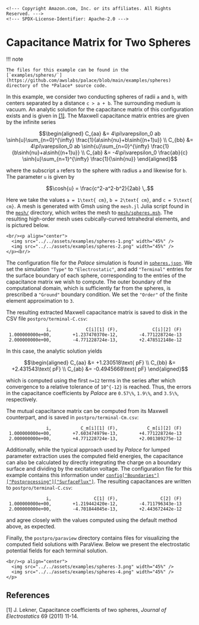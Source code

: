 ```@raw html
<!--- Copyright Amazon.com, Inc. or its affiliates. All Rights Reserved. --->
<!--- SPDX-License-Identifier: Apache-2.0 --->
```

# Capacitance Matrix for Two Spheres

!!! note
    
    The files for this example can be found in the
    [`examples/spheres/`](https://github.com/awslabs/palace/blob/main/examples/spheres)
    directory of the *Palace* source code.

In this example, we consider two conducting spheres of radii ``a`` and ``b``, with centers
separated by a distance ``c > a + b``. The surrounding medium is vacuum. An analytic
solution for the capacitance matrix of this configuration exists and is given in
[[1]](#References). The Maxwell capacitance matrix entries are given by the infinite series

```math
\begin{aligned}
C_{aa} &= 4\pi\varepsilon_0 ab \sinh{u}\sum_{n=0}^{\infty} \frac{1}{a\sinh{nu}+b\sinh{(n+1)u}} \\
C_{bb} &= 4\pi\varepsilon_0 ab \sinh{u}\sum_{n=0}^{\infty} \frac{1}{b\sinh{nu}+a\sinh{(n+1)u}} \\
C_{ab} &= -4\pi\varepsilon_0 \frac{ab}{c} \sinh{u}\sum_{n=1}^{\infty} \frac{1}{\sinh{nu}}
\end{aligned}
```

where the subscript ``a`` refers to the sphere with radius ``a`` and likewise for ``b``. The
parameter ``u`` is given by

```math
\cosh{u} = \frac{c^2-a^2-b^2}{2ab} \,.
```

Here we take the values ``a = 1\text{ cm}``, ``b = 2\text{ cm}``, and ``c = 5\text{ cm}``. A
mesh is generated with Gmsh using the `mesh.jl` Julia script found in the
[`mesh/`](https://github.com/awslabs/palace/blob/main/examples/spheres/mesh) directory,
which writes the mesh to
[`mesh/spheres.msh`](https://github.com/awslabs/palace/blob/main/examples/spheres/mesh/spheres.msh).
The resulting high-order mesh uses cubically-curved tetrahedral elements, and is pictured
below.

```@raw html
<br/><p align="center">
  <img src="../../assets/examples/spheres-1.png" width="45%" />
  <img src="../../assets/examples/spheres-2.png" width="45%" />
</p><br/>
```

The configuration file for the *Palace* simulation is found in
[`spheres.json`](https://github.com/awslabs/palace/blob/main/examples/spheres/spheres.json).
We set the simulation `"Type"` to `"Electrostatic"`, and add `"Terminal"` entries for the
surface boundary of each sphere, corresponding to the entries of the capacitance matrix we
wish to compute. The outer boundary of the computational domain, which is sufficiently far
from the spheres, is prescribed a `"Ground"` boundary condition. We set the `"Order"` of
the finite element approximation to ``3``.

The resulting extracted Maxwell capacitance matrix is saved to disk in the CSV file
`postpro/terminal-C.csv`:

```
               i,             C[i][1] (F),             C[i][2] (F)
 1.000000000e+00,        +1.237470370e-12,        -4.771228724e-13
 2.000000000e+00,        -4.771228724e-13,        +2.478512148e-12
```

In this case, the analytic solution yields

```math
\begin{aligned}
C_{aa} &= +1.230518\text{ pF} \\
C_{bb} &= +2.431543\text{ pF} \\
C_{ab} &= -0.4945668\text{ pF}
\end{aligned}
```

which is computed using the first ``n=12`` terms in the series after which convergence to a
relative tolerance of ``10^{-12}`` is reached. Thus, the errors in the capacitance
coefficients by *Palace* are ``0.57\%``, ``1.9\%``, and ``3.5\%``, respectively.

The mutual capacitance matrix can be computed from its Maxwell counterpart, and is saved in
`postpro/terminal-Cm.csv`:

```
               i,           C_m[i][1] (F),           C_m[i][2] (F)
 1.000000000e+00,        +7.603474979e-13,        +4.771228724e-13
 2.000000000e+00,        +4.771228724e-13,        +2.001389275e-12
```

Additionally, while the typical approach used by *Palace* for lumped parameter extraction
uses the computed field energies, the capacitance can also be calculated by directly
integrating the charge on a boundary surface and dividing by the excitation voltage. The
configuration file for this example contains this information under
[`config["Boundaries"]["Postprocessing"]["SurfaceFlux"]`](../config/boundaries.md#boundaries%5B%22Postprocessing%22%5D%5B%22SurfaceFlux%22%5D).
The resulting capacitances are written to `postpro/terminal-C.csv`:

```
               i,                C[1] (F),                C[2] (F)
 1.000000000e+00,        +1.219442420e-12,        -4.711796343e-13
 2.000000000e+00,        -4.701844045e-13,        +2.443672442e-12
```

and agree closely with the values computed using the default method above, as expected.

Finally, the `postpro/paraview` directory contains files for visualizing the computed field
solutions with ParaView. Below we present the electrostatic potential fields for each
terminal solution.

```@raw html
<br/><p align="center">
  <img src="../../assets/examples/spheres-3.png" width="45%" />
  <img src="../../assets/examples/spheres-4.png" width="45%" />
</p>
```

## References

[1] J. Lekner, Capacitance coefficients of two spheres, _Journal of Electrostatics_ 69
(2011) 11-14.
